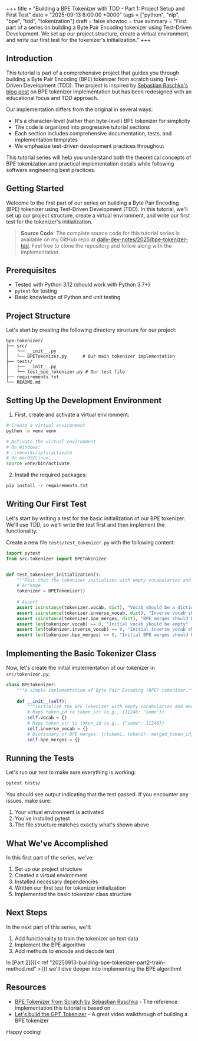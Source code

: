 +++ 
title = "Building a BPE Tokenizer with TDD - Part 1: Project Setup and First Test"
date = "2025-09-13 6:00:00 +0000"
tags = ["python", "nlp", "bpe", "tdd", "tokenization"]
draft = false
showtoc = true
summary = "First part of a series on building a Byte Pair Encoding tokenizer using Test-Driven Development. We set up our project structure, create a virtual environment, and write our first test for the tokenizer's initialization."
+++


## Introduction

This tutorial is part of a comprehensive project that guides you through building a Byte Pair Encoding (BPE) tokenizer from scratch using Test-Driven Development (TDD). The project is inspired by [Sebastian Raschka's blog post](https://sebastianraschka.com/blog/2025/bpe-from-scratch.html) on BPE tokenizer implementation but has been redesigned with an educational focus and TDD approach.

Our implementation differs from the original in several ways:
- It's a character-level (rather than byte-level) BPE tokenizer for simplicity
- The code is organized into progressive tutorial sections
- Each section includes comprehensive documentation, tests, and implementation templates
- We emphasize test-driven development practices throughout

This tutorial series will help you understand both the theoretical concepts of BPE tokenization and practical implementation details while following software engineering best practices.


## Getting Started

Welcome to the first part of our series on building a Byte Pair Encoding (BPE) tokenizer using Test-Driven Development (TDD). In this tutorial, we'll set up our project structure, create a virtual environment, and write our first test for the tokenizer's initialization.


> **Source Code**: The complete source code for this tutorial series is available on my GitHub repo at [daily-dev-notes/2025/bpe-tokenizer-tdd](https://github.com/Aken-2019/daily-dev-notes/tree/main/2025/bpe-tokenizer-tdd). Feel free to clone the repository and follow along with the implementation.

## Prerequisites

- Tested with Python 3.12 (should work with Python 3.7+)
- `pytest` for testing
- Basic knowledge of Python and unit testing

## Project Structure

Let's start by creating the following directory structure for our project:

```
bpe-tokenizer/
├── src/
│   └── __init__.py
│   └── BPETokenizer.py      # Our main tokenizer implementation
├── tests/
│   ├── __init__.py
│   └── test_bpe_tokenizer.py # Our test file
├── requirements.txt
└── README.md
```

## Setting Up the Development Environment

1. First, create and activate a virtual environment:

```bash
# Create a virtual environment
python -m venv venv

# Activate the virtual environment
# On Windows:
# .\venv\Scripts\activate
# On macOS/Linux:
source venv/bin/activate
```

2. Install the required packages:

```bash
pip install -r requirements.txt
```

## Writing Our First Test

Let's start by writing a test for the basic initialization of our BPE tokenizer. We'll use TDD, so we'll write the test first and then implement the functionality.

Create a new file `tests/test_tokenizer.py` with the following content:

```python
import pytest
from src.tokenizer import BPETokenizer


def test_tokenizer_initialization():
    """Test that the tokenizer initializes with empty vocabularies and merges."""
    # Arrange
    tokenizer = BPETokenizer()
    
    # Assert
    assert isinstance(tokenizer.vocab, dict), "Vocab should be a dictionary"
    assert isinstance(tokenizer.inverse_vocab, dict), "Inverse vocab should be a dictionary"
    assert isinstance(tokenizer.bpe_merges, dict), "BPE merges should be a dictionary"
    assert len(tokenizer.vocab) == 0, "Initial vocab should be empty"
    assert len(tokenizer.inverse_vocab) == 0, "Initial inverse vocab should be empty"
    assert len(tokenizer.bpe_merges) == 0, "Initial BPE merges should be empty"
```

## Implementing the Basic Tokenizer Class

Now, let's create the initial implementation of our tokenizer in `src/tokenizer.py`:

```python
class BPETokenizer:
    """A simple implementation of Byte Pair Encoding (BPE) tokenizer."""
    
    def __init__(self):
        """Initialize the BPE Tokenizer with empty vocabularies and merges."""
        # Maps token_id to token_str (e.g., {11246: "some"})
        self.vocab = {}
        # Maps token_str to token_id (e.g., {"some": 11246})
        self.inverse_vocab = {}
        # Dictionary of BPE merges: {(token1, token2): merged_token_id}
        self.bpe_merges = {}
```

## Running the Tests

Let's run our test to make sure everything is working:

```bash
pytest tests/
```

You should see output indicating that the test passed. If you encounter any issues, make sure:

1. Your virtual environment is activated
2. You've installed pytest
3. The file structure matches exactly what's shown above

## What We've Accomplished

In this first part of the series, we've:

1. Set up our project structure
2. Created a virtual environment
3. Installed necessary dependencies
4. Written our first test for tokenizer initialization
5. Implemented the basic tokenizer class structure

## Next Steps

In the next part of this series, we'll:

1. Add functionality to train the tokenizer on text data
2. Implement the BPE algorithm
3. Add methods to encode and decode text

In [Part 2]({{< ref "20250913-building-bpe-tokenizer-part2-train-method.md" >}}) we'll dive deeper into implementing the BPE algorithm!

## Resources

- [BPE Tokenizer from Scratch by Sebastian Raschka](https://sebastianraschka.com/blog/2025/bpe-from-scratch.html) - The reference implementation this tutorial is based on
- [Let's build the GPT Tokenizer](https://www.youtube.com/watch?v=zduSFxRajkE) - A great video walkthrough of building a BPE tokenizer


Happy coding!
